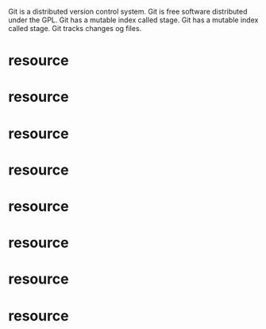 Git is a distributed version control system.
Git is free software distributed under the GPL.
Git has a mutable index called stage.
Git has a mutable index called stage.
Git tracks changes og files.


# resource
# resource
# resource
# resource
# resource
# resource
# resource
# resource
